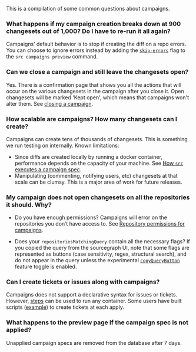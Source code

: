 
This is a compilation of some common questions about campaigns.

### What happens if my campaign creation breaks down at 900 changesets out of 1,000? Do I have to re-run it all again?
Campaigns’ default behavior is to stop if creating the diff on a repo errors. You can choose to ignore errors instead by adding the [`skip-errors`](../../cli/references/campaigns/preview.md) flag to the `src campaigns preview` command.

### Can we close a campaign and still leave the changesets open?
Yes. There is a confirmation page that shows you all the actions that will occur on the various changesets in the campaign after you close it. Open changesets will be marked 'Kept open', which means that campaigns won't alter them. See [closing a campaign](../how-tos/closing_or_deleting_a_campaign.md#closing-a-campaign).

### How scalable are campaigns? How many changesets can I create?
Campaigns can create tens of thousands of changesets. This is something we run testing on internally.
Known limitations:

- Since diffs are created locally by running a docker container, performance depends on the capacity of your machine. See [How `src` executes a campaign spec](../explanations/how_src_executes_a_campaign_spec.md).
- Manipulating (commenting, notifying users, etc) changesets at that scale can be clumsy. This is a major area of work for future releases.

### My campaign does not open changesets on all the repositories it should. Why?

- Do you have enough permissions? Campaigns will error on the repositories you don’t have access to. See [Repository permissions for campaigns](../explanations/permissions_in_campaigns.md).

- Does your `repositoriesMatchingQuery` contain all the necessary flags? If you copied the query from the sourcegraph UI, note that some flags are represented as buttons (case sensitivity, regex, structural search), and do not appear in the query unless the experimental [`copyQueryButton`](https://github.com/sourcegraph/sourcegraph/pull/18317) feature toggle is enabled.

### Can I create tickets or issues along with campaigns?
Campaigns does not support a declarative syntax for issues or tickets.
However, [steps](../references/campaign_spec_yaml_reference.md#steps-run) can be used to run any container. Some users have built scripts ([example](https://github.com/sourcegraph/campaign-examples/tree/master/jira-tickets)) to create tickets at each apply.

### What happens to the preview page if the campaign spec is not applied?
Unapplied campaign specs are removed from the database after 7 days.
